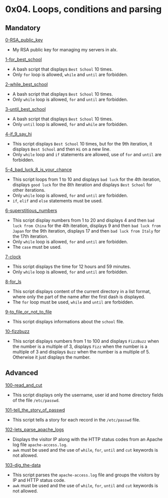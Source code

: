 # 0x04. Loops, conditions and parsing

## Mandatory

[0-RSA_public_key](./0-RSA_public_key.pub)

- My RSA public key for managing my servers in alx.

[1-for_best_school](./1-for_best_school)

- A bash script that displays `Best School` 10 times.
- Only `for` loop is allowed, `while` and `until` are forbidden.

[2-while_best_school](./2-while_best_school)

- A bash script that displays `Best School` 10 times.
- Only `while` loop is allowed, `for` and `until` are forbidden.

[3-until_best_school](./3-until_best_school)

- A bash script that displays `Best School` 10 times.
- Only `until` loop is allowed, `for` and `while` are forbidden.

[4-if_9_say_hi](./4-if_9_say_hi)

- This script displays `Best School` 10 times, but for the 9th iteration, it
  displays `Best School` and then `Hi` on a new line.
- Only `while` loop and `if` statements are allowed, use of `for` and `until`
  are forbidden.

[5-4_bad_luck_8_is_your_chance](./5-4_bad_luck_8_is_your_chance)

- This script loops from 1 to 10 and displays `bad luck` for the 4th iteration,
  displays `good luck` for the 8th iteration and displays `Best School` for
  other iterations.
- Only `while` loop is allowed, `for` and `until` are forbidden.
- `if`, `elif` and `else` statements must be used.

[6-superstitious_numbers](./6-superstitious_numbers)

- This script display numbers from 1 to 20 and displays 4 and then
  `bad luck from China` for the 4th iteration, displays 9 and then
  `bad luck from Japan` for the 9th iteration, displays 17 and then
  `bad luck from Italy` for the 17th iteration.
- Only `while` loop is allowed, `for` and `until` are forbidden.
- The `case` must be used.

[7-clock](./7-clock)

- This script displays the time for 12 hours and 59 minutes.
- Only `while` loop is allowed, `for` and `until` are forbidden.

[8-for_ls](./8-for_ls)

- This script displays content of the current directory in a list format, where
  only the part of the name after the first dash is displayed.
- The `for` loop must be used, `while` and `until` are forbidden.

[9-to_file_or_not_to_file](./9-to_file_or_not_to_file)

- This script displays informations about the `school` file.

[10-fizzbuzz](./10-fizzbuzz)

- This script displays numbers from 1 to 100 and displays `FizzBuzz` when the
  number is a multiple of 3, displays `Fizz` when the number is a multiple of 3
  and displays `Buzz` when the number is a multiple of 5. Otherwise it just
  displays the number.

## Advanced

[100-read_and_cut](./100-read_and_cut)

- This script displays only the username, user id and home directory fields
  of the file `/etc/passwd`.

[101-tell_the_story_of_passwd](./101-tell_the_story_of_passwd)

- This script tells a story for each record in the `/etc/passwd` file.

[102-lets_parse_apache_logs](./102-lets_parse_apache_logs)

- Displays the visitor IP along with the HTTP status codes from an Apache log
  file `apache-access.log`.
- `awk` must be used and the use of `while`, `for`, `until` and `cut` keywords
  is not allowed.

[103-dig_the-data](./103-dig_the-data)

- This script parses the `apache-access.log` file and groups the visitors by IP
  and HTTP status code.
- `awk` must be used and the use of `while`, `for`, `until` and `cut` keywords
  is not allowed.

